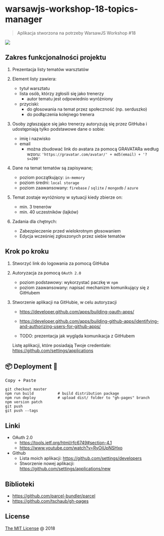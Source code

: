 # warsawjs-workshop-18-topics-manager 

> Aplikacja stworzona na potrzeby WarsawJS Workshop #18

![](http://warsawjs.com/assets/images/logo/logo-transparent-240x240.png)

## Zakres funkcjonalności projektu

1. Prezentacja listy tematów warsztatów

2. Element listy zawiera:
    - tytuł warsztatu
    - lista osób, którzy zgłosili się jako trenerzy
        - autor tematu jest odpowiednio wyróżniony
    - przyciski:
        - do głosowania na temat przez społeczność (np. serduszko)
        - do podłączenia kolejnego trenera

3. Osoby zgłaszające się jako trenerzy autoryzują się przez GitHuba
    i udostępniają tylko podstawowe dane o sobie:
    - imię i nazwisko
    - email
        - można zbudować link do avatara za pomocą GRAVATARa według wzoru:
            `'https://gravatar.com/avatar/' + md5(email) + '?s=200'`

4. Dane na temat tematów są zapisywane;
    - poziom początkujący: `in-memory`
    - poziom średni: `local storage`
    - poziom zaawansowany: `firebase` / `sqlite` / `mongodb` / `azure`

5. Temat zostaje wyróżniony w sytuacji kiedy zbierze on:
    - min. 3 trenerów
    - min. 40 uczestników (lajków)

6. Zadania dla chętnych:
    - Zabezpieczenie przed wielokrotnym głosowaniem
    - Edycja wcześniej zgłoszonych przez siebie tematów

## Krok po kroku

1. Stworzyć link do logowania za pomocą GitHuba

2. Autoryzacja za pomocą `OAuth 2.0`

    - poziom podstawowy: wykorzystać paczkę w `npm`
    - poziom zaawansowany: napisać mechanizm komunikujący się z GitHubem

2. Stworzenie aplikacji na GitHubie, w celu autoryzacji
    - https://developer.github.com/apps/building-oauth-apps/
    - https://developer.github.com/apps/building-github-apps/identifying-and-authorizing-users-for-github-apps/

    - TODO: prezentacja jak wygląda komunikacja z GitHubem
    
    Listę aplikacji, które posiadają Twoje credentiale:
    https://github.com/settings/applications

## 📦 Deployment :rocket:

<kbd>Copy + Paste</kbd>

```
git checkout master
npm run build           # build distribution package
npm run deploy          # upload dist/ folder to "gh-pages" branch
npm version patch
git push
git push --tags
```

## Linki

* OAuth 2.0
    - https://tools.ietf.org/html/rfc6749#section-4.1
    - https://www.youtube.com/watch?v=RyOiUpNSHxo
* Github
    - Lista moich aplikacji: https://github.com/settings/developers
    - Stworzenie nowej aplikacji: https://github.com/settings/applications/new

## Biblioteki

* https://github.com/parcel-bundler/parcel
* https://github.com/tschaub/gh-pages

## License

[The MIT License](http://piecioshka.mit-license.org) @ 2018

